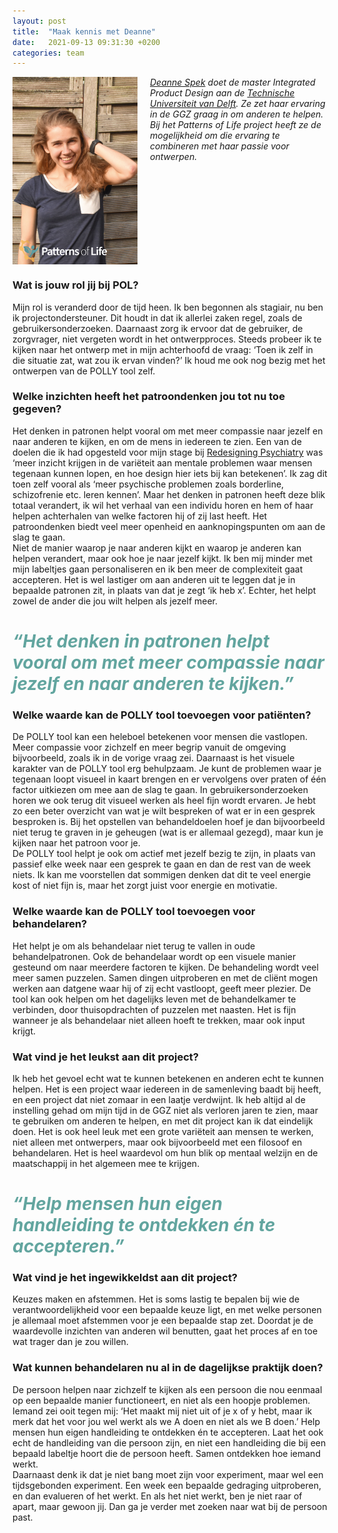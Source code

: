 ```yaml
---
layout: post
title:  "Maak kennis met Deanne"
date:   2021-09-13 09:31:30 +0200
categories: team
---
```

<style type="text/css">
  img[alt=teamimage] {
   width:200px;
   height:300px;
   float:left;
   margin-right: 20px;
}
</style>

![teamimage](/assets/team/deanne.jpg)

*[Deanne Spek] doet de master Integrated Product Design aan de [Technische Universiteit van Delft]. Ze zet haar ervaring in de GGZ graag in om anderen te helpen. Bij het Patterns of Life project heeft ze de mogelijkheid om die ervaring te combineren met haar passie voor ontwerpen.*
<div style="clear: both;"></div>

### Wat is jouw rol jij bij POL?
Mijn rol is veranderd door de tijd heen. Ik ben begonnen als stagiair, nu ben ik projectondersteuner. Dit houdt in dat ik allerlei zaken regel, zoals de gebruikersonderzoeken. Daarnaast zorg ik ervoor dat de gebruiker, de zorgvrager, niet vergeten wordt in het ontwerpproces. Steeds probeer ik te kijken naar het ontwerp met in mijn achterhoofd de vraag: ‘Toen ik zelf in die situatie zat, wat zou ik ervan vinden?’ Ik houd me ook nog bezig met het ontwerpen van de POLLY tool zelf.

### Welke inzichten heeft het patroondenken jou tot nu toe gegeven?
Het denken in patronen helpt vooral om met meer compassie naar jezelf en naar anderen te kijken, en om de mens in iedereen te zien. Een van de doelen die ik had opgesteld voor mijn stage bij [Redesigning Psychiatry] was ‘meer inzicht krijgen in de variëteit aan mentale problemen waar mensen tegenaan kunnen lopen, en hoe design hier iets bij kan betekenen’. Ik zag dit toen zelf vooral als ‘meer psychische problemen zoals borderline, schizofrenie etc. leren kennen’. Maar het denken in patronen heeft deze blik totaal verandert, ik wil het verhaal van een individu horen en hem of haar helpen achterhalen van welke factoren hij of zij last heeft. Het patroondenken biedt veel meer openheid en aanknopingspunten om aan de slag te gaan. <br>
Niet de manier waarop je naar anderen kijkt en waarop je anderen kan helpen verandert, maar ook hoe je naar jezelf kijkt. Ik ben mij minder met mijn labeltjes gaan personaliseren en ik ben meer de complexiteit gaat accepteren. Het is wel lastiger om aan anderen uit te leggen dat je in bepaalde patronen zit, in plaats van dat je zegt ‘ik heb x’. Echter, het helpt zowel de ander die jou wilt helpen als jezelf meer.

# <span style="color:#62A59F">*“Het denken in patronen helpt vooral om met meer compassie naar jezelf en naar anderen te kijken.”*</span>


### Welke waarde kan de POLLY tool toevoegen voor patiënten?
De POLLY tool kan een heleboel betekenen voor mensen die vastlopen. Meer compassie voor zichzelf en meer begrip vanuit de omgeving bijvoorbeeld, zoals ik in de vorige vraag zei. Daarnaast is het visuele karakter van de POLLY tool erg behulpzaam. Je kunt de problemen waar je tegenaan loopt visueel in kaart brengen en er vervolgens over praten of één factor uitkiezen om mee aan de slag te gaan. In gebruikersonderzoeken horen we ook terug dit visueel werken als heel fijn wordt ervaren. Je hebt zo een beter overzicht van wat je wilt bespreken of wat er in een gesprek besproken is. Bij het opstellen van behandeldoelen hoef je dan bijvoorbeeld niet terug te graven in je geheugen (wat is er allemaal gezegd), maar kun je kijken naar het patroon voor je. <br>
De POLLY tool helpt je ook om actief met jezelf bezig te zijn, in plaats van passief elke week naar een gesprek te gaan en dan de rest van de week niets. Ik kan me voorstellen dat sommigen denken dat dit te veel energie kost of niet fijn is, maar het zorgt juist voor energie en motivatie.

### Welke waarde kan de POLLY tool toevoegen voor behandelaren?
Het helpt je om als behandelaar niet terug te vallen in oude behandelpatronen. Ook de behandelaar wordt op een visuele manier gesteund om naar meerdere factoren te kijken. De behandeling wordt veel meer samen puzzelen. Samen dingen uitproberen en met de cliënt mogen werken aan datgene waar hij of zij echt vastloopt, geeft meer plezier. De tool kan ook helpen om het dagelijks leven met de behandelkamer te verbinden, door thuisopdrachten of puzzelen met naasten. Het is fijn wanneer je als behandelaar niet alleen hoeft te trekken, maar ook input krijgt.

### Wat vind je het leukst aan dit project?
Ik heb het gevoel echt wat te kunnen betekenen en anderen echt te kunnen helpen. Het is een project waar iedereen in de samenleving baadt bij heeft, en een project dat niet zomaar in een laatje verdwijnt. Ik heb altijd al de instelling gehad om mijn tijd in de GGZ niet als verloren jaren te zien, maar te gebruiken om anderen te helpen, en met dit project kan ik dat eindelijk doen. Het is ook heel leuk met een grote variëteit aan mensen te werken, niet alleen met ontwerpers, maar ook bijvoorbeeld met een filosoof en behandelaren. Het is heel waardevol om hun blik op mentaal welzijn en de maatschappij in het algemeen mee te krijgen.

# <span style="color:#62A59F">*“Help mensen hun eigen handleiding te ontdekken én te accepteren.”*</span>

### Wat vind je het ingewikkeldst aan dit project?
Keuzes maken en afstemmen. Het is soms lastig te bepalen bij wie de verantwoordelijkheid voor een bepaalde keuze ligt, en met welke personen je allemaal moet afstemmen voor je een bepaalde stap zet. Doordat je de waardevolle inzichten van anderen wil benutten, gaat het proces af en toe wat trager dan je zou willen.



### Wat kunnen behandelaren nu al in de dagelijkse praktijk doen?
De persoon helpen naar zichzelf te kijken als een persoon die nou eenmaal op een bepaalde manier functioneert, en niet als een hoopje problemen. Iemand zei ooit tegen mij: ‘Het maakt mij niet uit of je x of y hebt, maar ik merk dat het voor jou wel werkt als we A doen en niet als we B doen.’ Help mensen hun eigen handleiding te ontdekken én te accepteren. Laat het ook echt de handleiding van die persoon zijn, en niet een handleiding die bij een bepaald labeltje hoort die de persoon heeft. Samen ontdekken hoe iemand werkt.<br>
Daarnaast denk ik dat je niet bang moet zijn voor experiment, maar wel een tijdsgebonden experiment. Een week een bepaalde gedraging uitproberen, en dan evalueren of het werkt. En als het niet werkt, ben je niet raar of apart, maar gewoon jij. Dan ga je verder met zoeken naar wat bij de persoon past.


[Technische Universiteit van Delft]: https://www.tudelft.nl/
[Redesigning Psychiatry]: https://www.redesigningpsychiatry.org/
[Deanne Spek]: https://www.patternsoflife.nl/team/deanne
